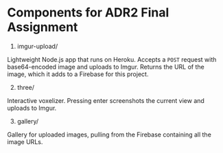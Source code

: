 # Components for ADR2 Final Assignment

1. imgur-upload/

Lightweight Node.js app that runs on Heroku. Accepts a `POST` request with base64-encoded image and uploads to Imgur. Returns the URL of the image, which it adds to a Firebase for this project.

2. three/

Interactive voxelizer. Pressing enter screenshots the current view and uploads to Imgur.

3. gallery/

Gallery for uploaded images, pulling from the Firebase containing all the image URLs.
